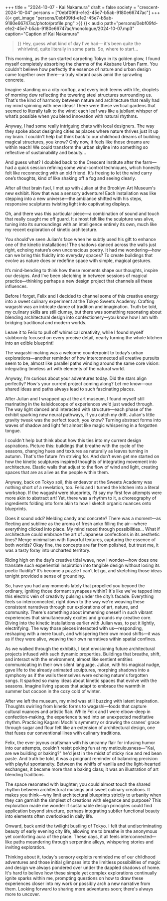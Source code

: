 +++
title = "2024-10-07 - Kai Nakamura"
draft = false
society = "crescent-2024-10-04"
persons = ["0ebf09fd-e1e2-45e7-b5ab-9180e66747ac"]
+++
{{< get_image "persons/0ebf09fd-e1e2-45e7-b5ab-9180e66747ac/photo/profile.png" >}}
{{< audio
    path="persons/0ebf09fd-e1e2-45e7-b5ab-9180e66747ac/monologue/2024-10-07.mp3" 
    caption="Caption of Kai Nakamura"
>}}
Hey, guess what kind of day I've had—
it's been quite the whirlwind, quite literally in some parts. So, where to start...

This morning, as the sun started carpeting Tokyo in its golden glow, I found myself completely absorbing the charms of the Akabane Urban Farm. You couldn't believe how perfectly the essence of nature and urban design came together over there—a truly vibrant oasis amid the sprawling concrete. 

Imagine standing on a city rooftop, and every inch teems with life, droplets of morning dew reflecting the towering steel structures surrounding us. That's the kind of harmony between nature and architecture that really had my mind spinning with new ideas! There were these vertical gardens that seemed to literally talk to the wind; each leaf was like a jubilant whisper of what’s possible when you blend innovation with natural rhythms.

Anyway, I had some really intriguing chats with local designers. The way they spoke about designing cities as places where nature thrives just lit up my brain. I couldn't help but think back to our childhood dreams of building magical structures, you know? Only now, it feels like those dreams are within reach! We could transform the urban skyline into something so reflective of sustainability and beauty...

And guess what? I doubled back to the Crescent Institute after the farm—had a quick session refining some wind-control techniques, which honestly felt like reconnecting with an old friend. It’s freeing to let the wind carry one’s thoughts, kind of like shaking off a fog and seeing clearly. 

After all that brain fuel, I met up with Julian at the Brooklyn Art Museum's new exhibit. Now that was a sensory adventure! Each installation was like stepping into a new universe—the ambiance shifted with his steps, responsive sculptures twisting light into captivating displays. 

Oh, and there was this particular piece—a combination of sound and touch that really caught me off guard. It almost felt like the sculpture was alive, tuning into its surroundings with an intelligence entirely its own, much like my recent exploration of kinetic architecture.

You should’ve seen Julian's face when he subtly used his gift to enhance one of the kinetic installations! The shadows danced across the walls just right, echoing nature’s own unconscious poetry. It had me wondering—how can we bring this fluidity into everyday spaces? To create buildings that evolve as nature does or redefine space with simple, magical gestures.

It’s mind-bending to think how these moments shape our thoughts, inspire our designs. And I've been sketching in between sessions of magical practice—thinking perhaps a new design project that channels all these influences.

Before I forget, Felix and I decided to channel some of this creative energy into a sweet culinary experiment at the Tokyo Sweets Academy. Crafting wagashi was an intricate dance of tradition and imagination. Truth be told, my culinary skills are still clumsy, but there was something resonating about blending architectural design into confectionery—you know how I am with bridging traditional and modern worlds.

Leave it to Felix to pull off whimsical creativity, while I found myself stubbornly focused on every precise detail, nearly turning the whole kitchen into an edible blueprint!

The wagashi-making was a welcome counterpoint to today’s urban explorations—another reminder of how interconnected all creative pursuits seem to be, almost like parallel paths winding around the same core vision: integrating timeless art with elements of the natural world.

Anyway, I'm curious about your adventures today. Did the stars align perfectly? How's your current project coming along? Let me know—our shared ideas and paths always lead to such fascinating places.


After Julian and I wrapped up at the art museum, I found myself still marinating in the kaleidoscope of experiences we'd just waded through. The way light danced and interacted with structure—each phase of the exhibit sparking new neural pathways, if you catch my drift. Julian's little gravity tweak was the perfect touch, you know? Turning abstract forms into waves of shadow and light felt almost like magic whispering in a forgotten tongue.

I couldn't help but think about how this ties into my current design aspirations. Picture this: buildings that breathe with the cycle of the seasons, changing hues and textures as naturally as leaves turning in autumn. That's the future I'm striving for. And don’t even get me started on how the kinetic sculptures inspired thoughts of integrating movement into architecture. Elastic walls that adjust to the flow of wind and light, creating spaces that are as alive as the people within them.

Anyway, back on Tokyo soil, this endeavor at the Sweets Academy was nothing short of a revelation, too. Felix and I turned the kitchen into a literal workshop. If the wagashi were blueprints, I’d say my first few attempts were more akin to abstract art! Yet, there was a rhythm to it, a choreography of ingredients folding into form akin to how I sketch organic nuances onto blueprints.

Does it sound odd? Melding candy and concrete? There was a moment—as fleeting and sublime as the aroma of fresh anko filling the air—where everything clicked into place. My mind raced through possibilities... What if architecture could embrace the art of Japanese confections in its aesthetic lines? Merge minimalism with flavorful textures, capturing the essence of both worlds? Okay fine, the concepts are far from polished, but trust me, it was a tasty foray into uncharted territory.

Riding high on the day’s creative tidal wave, now I wonder—how does one translate such experiential inspiration into tangible design without losing its poetic fluidity? It’s become a puzzle I can’t let go, and sketching those ideas tonight provided a sense of grounding.

So, have you had any moments lately that propelled you beyond the ordinary, igniting those dormant synapses within? It's like we've tapped into this electric vein of creativity pulsing under the city’s facade. Everything feels so interconnected, right down to the way we're weaving these consistent narratives through our explorations of art, nature, and community.
 There's something about immersing oneself in such vibrant experiences that simultaneously excites and grounds my creative core. Diving into the kinetic installations earlier with Julian was, to put it lightly, electrifying. The way those pieces interacted with us—responding, reshaping with a mere touch, and whispering their own mood shifts—it was as if they were alive, weaving their own narratives within spatial confines.

As we walked through the exhibits, I kept envisioning future architectural projects infused with such dynamic properties. Buildings that breathe, shift, and interact with the environment, almost like sentient entities communicating in their own silent language. Julian, with his magical nudge, gave life to the already animated sculptures, morphing shadows into a symphony as if the walls themselves were echoing nature's forgotten songs. It sparked so many ideas about kinetic spaces that evolve with the seasons. Imagine living spaces that adapt to embrace the warmth in summer but cocoon in the cozy cold of winter.

After we left the museum, my mind was still buzzing with latent inspiration. Thoughts swirling from kinetic forms to wagashi—foods that capture cultural nuances and artistic flair. While Felix and I were elbow-deep in confection-making, the experience tuned into an unexpected meditative rhythm. Practicing Kagami Mochi's symmetry or drawing the cranes' grace through sugar and flour felt like an extension of architectural design, one that fuses our conventional lines with culinary traditions.

Felix, the ever-joyous craftsman with his uncanny flair for infusing humor into our attempts, couldn't resist poking fun at my meticulousness—"Kai, are we building or baking?" he'd jest in the midst of sticky rice and red bean paste. And truth be told, it was a poignant reminder of balancing precision with playful spontaneity. Between the whiffs of vanilla and the light-hearted exchanges, it became more than a baking class; it was an illustration of art blending traditions.

The space resonated with laughter; you could almost touch the shared rhythm between architectural musings and sweet culinary creations. It makes you think—why limit architectural blueprints strictly to urbanity when they can garnish the simplest of creations with elegance and purpose? This exploration made me wonder if sustainable design principles could find application beyond structure, perhaps integrating subtler functional beauty into elements often overlooked in daily life.

Onward, back amid the twilight bustling of Tokyo. I felt that undiscriminating beauty of early evening city life, allowing me to breathe in the anonymous yet comforting aura of the place. These days, it all feels interconnected—like paths meandering through serpentine alleys, whispering stories and inviting exploration. 

Thinking about it, today's sensory exploits reminded me of our childhood adventures and those initial glimpses into the limitless possibilities of magic and design we always pondered over under the dappled shadows of home. It's hard to believe how these simple yet complex explorations continually ignite sparks within me, prompting questions on how to draw these experiences closer into my work or possibly arch a new narrative from them.
Looking forward to sharing more adventures soon; there's always more to uncover.
